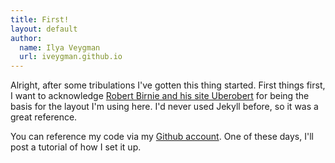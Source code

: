 ```yaml
---
title: First!
layout: default
author:
  name: Ilya Veygman
  url: iveygman.github.io
---
```


Alright, after some tribulations I've gotten this thing started. First things first, I want to acknowledge [Robert Birnie and his site
Uberobert](http://uberobert.com) for being the basis for the layout I'm using here. I'd never used Jekyll before, so it was a great reference.

You can reference my code via my [Github account](https://github.com/iveygman/iveygman.github.io). One of these days, I'll post a tutorial
of how I set it up.